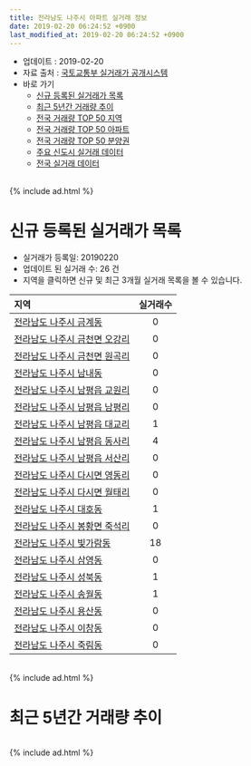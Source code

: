 ```yaml
---
title: 전라남도 나주시 아파트 실거래 정보
date: 2019-02-20 06:24:52 +0900
last_modified_at: 2019-02-20 06:24:52 +0900
---
```


* 업데이트 : 2019-02-20
* 자료 출처 : [국토교통부 실거래가 공개시스템](http://rt.molit.go.kr)
* 바로 가기
    * [신규 등록된 실거래가 목록](#신규-등록된-실거래가-목록)
    * [최근 5년간 거래량 추이](#최근-5년간-거래량-추이)
    * [전국 거래량 TOP 50 지역](https://inasie.github.io/apt-trade-info/최근-3개월-전국에서-가장-거래가-많이-발생한-지역)
    * [전국 거래량 TOP 50 아파트](https://inasie.github.io/apt-trade-info/최근-3개월-전국에서-가장-거래가-많이-발생한-아파트)
    * [전국 거래량 TOP 50 분양권](https://inasie.github.io/apt-trade-info/최근-3개월-전국에서-가장-거래가-많이-발생한-분양권)
    * [주요 신도시 실거래 데이터](https://inasie.github.io/apt-trade-info/주요-신도시)
    * [전국 실거래 데이터](https://inasie.github.io/apt-trade-info/전국)

<br>
{% include ad.html %}
<br>

# 신규 등록된 실거래가 목록
* 실거래가 등록일: 20190220
* 업데이트 된 실거래 수: 26 건
* 지역을 클릭하면 신규 및 최근 3개월 실거래 목록을 볼 수 있습니다.


|지역|실거래수|
|:---|:---:|
|[전라남도 나주시 금계동](https://inasie.github.io/apt-trade-info/전라남도-나주시-금계동)|0|
|[전라남도 나주시 금천면 오강리](https://inasie.github.io/apt-trade-info/전라남도-나주시-금천면-오강리)|0|
|[전라남도 나주시 금천면 원곡리](https://inasie.github.io/apt-trade-info/전라남도-나주시-금천면-원곡리)|0|
|[전라남도 나주시 남내동](https://inasie.github.io/apt-trade-info/전라남도-나주시-남내동)|0|
|[전라남도 나주시 남평읍 교원리](https://inasie.github.io/apt-trade-info/전라남도-나주시-남평읍-교원리)|0|
|[전라남도 나주시 남평읍 남평리](https://inasie.github.io/apt-trade-info/전라남도-나주시-남평읍-남평리)|0|
|[전라남도 나주시 남평읍 대교리](https://inasie.github.io/apt-trade-info/전라남도-나주시-남평읍-대교리)|1|
|[전라남도 나주시 남평읍 동사리](https://inasie.github.io/apt-trade-info/전라남도-나주시-남평읍-동사리)|4|
|[전라남도 나주시 남평읍 서산리](https://inasie.github.io/apt-trade-info/전라남도-나주시-남평읍-서산리)|0|
|[전라남도 나주시 다시면 영동리](https://inasie.github.io/apt-trade-info/전라남도-나주시-다시면-영동리)|0|
|[전라남도 나주시 다시면 월태리](https://inasie.github.io/apt-trade-info/전라남도-나주시-다시면-월태리)|0|
|[전라남도 나주시 대호동](https://inasie.github.io/apt-trade-info/전라남도-나주시-대호동)|1|
|[전라남도 나주시 봉황면 죽석리](https://inasie.github.io/apt-trade-info/전라남도-나주시-봉황면-죽석리)|0|
|[전라남도 나주시 빛가람동](https://inasie.github.io/apt-trade-info/전라남도-나주시-빛가람동)|18|
|[전라남도 나주시 삼영동](https://inasie.github.io/apt-trade-info/전라남도-나주시-삼영동)|0|
|[전라남도 나주시 성북동](https://inasie.github.io/apt-trade-info/전라남도-나주시-성북동)|1|
|[전라남도 나주시 송월동](https://inasie.github.io/apt-trade-info/전라남도-나주시-송월동)|1|
|[전라남도 나주시 용산동](https://inasie.github.io/apt-trade-info/전라남도-나주시-용산동)|0|
|[전라남도 나주시 이창동](https://inasie.github.io/apt-trade-info/전라남도-나주시-이창동)|0|
|[전라남도 나주시 죽림동](https://inasie.github.io/apt-trade-info/전라남도-나주시-죽림동)|0|


<br>
{% include ad.html %}
<br>

# 최근 5년간 거래량 추이


<div style="width:100%;">
    <canvas id="deal_progress" height="200"></canvas>
</div>

<script>
new Chart(document.getElementById("deal_progress"), {
    type: 'line',
    data: {
        labels: ['201402','201403','201404','201405','201406','201407','201408','201409','201410','201411','201412','201501','201502','201503','201504','201505','201506','201507','201508','201509','201510','201511','201512','201601','201602','201603','201604','201605','201606','201607','201608','201609','201610','201611','201612','201701','201702','201703','201704','201705','201706','201707','201708','201709','201710','201711','201712','201801','201802','201803','201804','201805','201806','201807','201808','201809','201810','201811','201812','201901','201902'],
        datasets: [{
            label: '매매',
            pointRadius: 1,
            data: [36, 38, 54, 35, 39, 30, 44, 47, 35, 41, 59, 52, 41, 61, 50, 47, 49, 34, 39, 48, 67, 44, 30, 41, 42, 48, 55, 51, 49, 66, 49, 88, 116, 39, 49, 57, 74, 91, 95, 121, 168, 117, 94, 67, 58, 61, 58, 137, 140, 134, 118, 123, 112, 107, 118, 126, 174, 138, 129, 130, 57],
            borderColor: "rgba(255, 201, 14, 1)",
            backgroundColor: "rgba(255, 201, 14, 0.5)",
            fill: false,
            lineTension: 0
        },{
            label: '전월세',
            pointRadius: 1,
            data: [102, 102, 86, 85, 123, 135, 131, 118, 127, 115, 124, 106, 138, 144, 132, 115, 149, 159, 124, 104, 110, 120, 169, 159, 190, 142, 97, 108, 155, 156, 167, 173, 221, 173, 192, 227, 239, 213, 139, 171, 174, 150, 161, 131, 94, 114, 206, 167, 161, 154, 137, 131, 167, 190, 144, 164, 219, 164, 194, 180, 96],
            borderColor: "rgba(0, 141, 185, 1)",
            backgroundColor: "rgba(0, 141, 185, 0.5)",
            fill: false,
            lineTension: 0
        }
        ]
    },
    options: {
        responsive: true,
        title: {
            display: false
        },
        tooltips: {
            mode: 'index',
            intersect: false
        },
        hover: {
            mode: 'nearest',
            intersect: true
        },
        scales: {
            xAxes: [{
                display: true,
                scaleLabel: {
                    display: true,
                    labelString: '년/월'
                }
            }],
            yAxes: [{
                display: true,
                ticks: {
                    suggestedMin: 0,
                },
                scaleLabel: {
                    display: true,
                    labelString: '실거래 수'
                }
            }]
        }
    }
});

</script>


<br>
{% include ad.html %}
<br>

